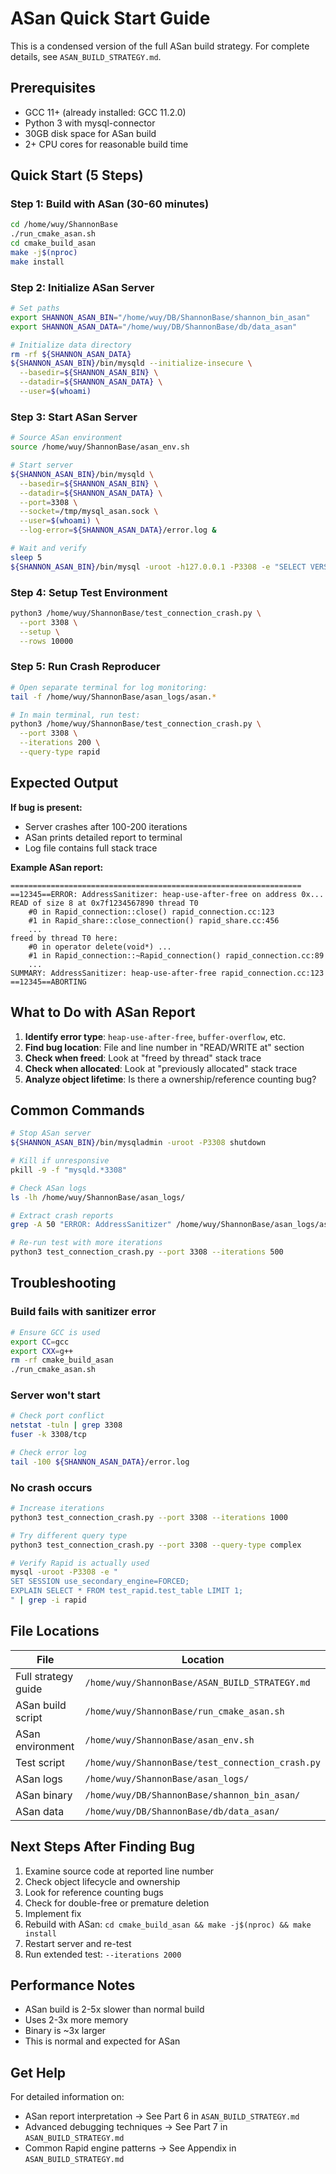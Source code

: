 # ASan Quick Start Guide

This is a condensed version of the full ASan build strategy. For complete details, see `ASAN_BUILD_STRATEGY.md`.

## Prerequisites

- GCC 11+ (already installed: GCC 11.2.0)
- Python 3 with mysql-connector
- 30GB disk space for ASan build
- 2+ CPU cores for reasonable build time

## Quick Start (5 Steps)

### Step 1: Build with ASan (30-60 minutes)

```bash
cd /home/wuy/ShannonBase
./run_cmake_asan.sh
cd cmake_build_asan
make -j$(nproc)
make install
```

### Step 2: Initialize ASan Server

```bash
# Set paths
export SHANNON_ASAN_BIN="/home/wuy/DB/ShannonBase/shannon_bin_asan"
export SHANNON_ASAN_DATA="/home/wuy/DB/ShannonBase/db/data_asan"

# Initialize data directory
rm -rf ${SHANNON_ASAN_DATA}
${SHANNON_ASAN_BIN}/bin/mysqld --initialize-insecure \
  --basedir=${SHANNON_ASAN_BIN} \
  --datadir=${SHANNON_ASAN_DATA} \
  --user=$(whoami)
```

### Step 3: Start ASan Server

```bash
# Source ASan environment
source /home/wuy/ShannonBase/asan_env.sh

# Start server
${SHANNON_ASAN_BIN}/bin/mysqld \
  --basedir=${SHANNON_ASAN_BIN} \
  --datadir=${SHANNON_ASAN_DATA} \
  --port=3308 \
  --socket=/tmp/mysql_asan.sock \
  --user=$(whoami) \
  --log-error=${SHANNON_ASAN_DATA}/error.log &

# Wait and verify
sleep 5
${SHANNON_ASAN_BIN}/bin/mysql -uroot -h127.0.0.1 -P3308 -e "SELECT VERSION()"
```

### Step 4: Setup Test Environment

```bash
python3 /home/wuy/ShannonBase/test_connection_crash.py \
  --port 3308 \
  --setup \
  --rows 10000
```

### Step 5: Run Crash Reproducer

```bash
# Open separate terminal for log monitoring:
tail -f /home/wuy/ShannonBase/asan_logs/asan.*

# In main terminal, run test:
python3 /home/wuy/ShannonBase/test_connection_crash.py \
  --port 3308 \
  --iterations 200 \
  --query-type rapid
```

## Expected Output

**If bug is present:**
- Server crashes after 100-200 iterations
- ASan prints detailed report to terminal
- Log file contains full stack trace

**Example ASan report:**
```
=================================================================
==12345==ERROR: AddressSanitizer: heap-use-after-free on address 0x...
READ of size 8 at 0x7f1234567890 thread T0
    #0 in Rapid_connection::close() rapid_connection.cc:123
    #1 in Rapid_share::close_connection() rapid_share.cc:456
    ...
freed by thread T0 here:
    #0 in operator delete(void*) ...
    #1 in Rapid_connection::~Rapid_connection() rapid_connection.cc:89
    ...
SUMMARY: AddressSanitizer: heap-use-after-free rapid_connection.cc:123
==12345==ABORTING
```

## What to Do with ASan Report

1. **Identify error type**: `heap-use-after-free`, `buffer-overflow`, etc.
2. **Find bug location**: File and line number in "READ/WRITE at" section
3. **Check when freed**: Look at "freed by thread" stack trace
4. **Check when allocated**: Look at "previously allocated" stack trace
5. **Analyze object lifetime**: Is there a ownership/reference counting bug?

## Common Commands

```bash
# Stop ASan server
${SHANNON_ASAN_BIN}/bin/mysqladmin -uroot -P3308 shutdown

# Kill if unresponsive
pkill -9 -f "mysqld.*3308"

# Check ASan logs
ls -lh /home/wuy/ShannonBase/asan_logs/

# Extract crash reports
grep -A 50 "ERROR: AddressSanitizer" /home/wuy/ShannonBase/asan_logs/asan.*

# Re-run test with more iterations
python3 test_connection_crash.py --port 3308 --iterations 500
```

## Troubleshooting

### Build fails with sanitizer error
```bash
# Ensure GCC is used
export CC=gcc
export CXX=g++
rm -rf cmake_build_asan
./run_cmake_asan.sh
```

### Server won't start
```bash
# Check port conflict
netstat -tuln | grep 3308
fuser -k 3308/tcp

# Check error log
tail -100 ${SHANNON_ASAN_DATA}/error.log
```

### No crash occurs
```bash
# Increase iterations
python3 test_connection_crash.py --port 3308 --iterations 1000

# Try different query type
python3 test_connection_crash.py --port 3308 --query-type complex

# Verify Rapid is actually used
mysql -uroot -P3308 -e "
SET SESSION use_secondary_engine=FORCED;
EXPLAIN SELECT * FROM test_rapid.test_table LIMIT 1;
" | grep -i rapid
```

## File Locations

| File | Location |
|------|----------|
| Full strategy guide | `/home/wuy/ShannonBase/ASAN_BUILD_STRATEGY.md` |
| ASan build script | `/home/wuy/ShannonBase/run_cmake_asan.sh` |
| ASan environment | `/home/wuy/ShannonBase/asan_env.sh` |
| Test script | `/home/wuy/ShannonBase/test_connection_crash.py` |
| ASan logs | `/home/wuy/ShannonBase/asan_logs/` |
| ASan binary | `/home/wuy/DB/ShannonBase/shannon_bin_asan/` |
| ASan data | `/home/wuy/DB/ShannonBase/db/data_asan/` |

## Next Steps After Finding Bug

1. Examine source code at reported line number
2. Check object lifecycle and ownership
3. Look for reference counting bugs
4. Check for double-free or premature deletion
5. Implement fix
6. Rebuild with ASan: `cd cmake_build_asan && make -j$(nproc) && make install`
7. Restart server and re-test
8. Run extended test: `--iterations 2000`

## Performance Notes

- ASan build is 2-5x slower than normal build
- Uses 2-3x more memory
- Binary is ~3x larger
- This is normal and expected for ASan

## Get Help

For detailed information on:
- ASan report interpretation → See Part 6 in `ASAN_BUILD_STRATEGY.md`
- Advanced debugging techniques → See Part 7 in `ASAN_BUILD_STRATEGY.md`
- Common Rapid engine patterns → See Appendix in `ASAN_BUILD_STRATEGY.md`
